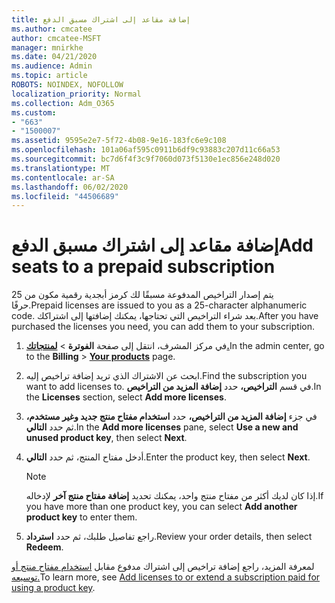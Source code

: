 ```yaml
---
title: إضافة مقاعد إلى اشتراك مسبق الدفع
ms.author: cmcatee
author: cmcatee-MSFT
manager: mnirkhe
ms.date: 04/21/2020
ms.audience: Admin
ms.topic: article
ROBOTS: NOINDEX, NOFOLLOW
localization_priority: Normal
ms.collection: Adm_O365
ms.custom:
- "663"
- "1500007"
ms.assetid: 9595e2e7-5f72-4b08-9e16-183fc6e9c108
ms.openlocfilehash: 101a06af595c0911b6df9c93883c207d11c66a53
ms.sourcegitcommit: bc7d6f4f3c9f7060d073f5130e1ec856e248d020
ms.translationtype: MT
ms.contentlocale: ar-SA
ms.lasthandoff: 06/02/2020
ms.locfileid: "44506689"
---
```

# <a name="add-seats-to-a-prepaid-subscription"></a><span data-ttu-id="c4955-102">إضافة مقاعد إلى اشتراك مسبق الدفع</span><span class="sxs-lookup"><span data-stu-id="c4955-102">Add seats to a prepaid subscription</span></span>

<span data-ttu-id="c4955-103">يتم إصدار التراخيص المدفوعة مسبقًا لك كرمز أبجدية رقمية مكون من 25 حرفًا.</span><span class="sxs-lookup"><span data-stu-id="c4955-103">Prepaid licenses are issued to you as a 25-character alphanumeric code.</span></span> <span data-ttu-id="c4955-104">بعد شراء التراخيص التي تحتاجها، يمكنك إضافتها إلى اشتراكك.</span><span class="sxs-lookup"><span data-stu-id="c4955-104">After you have purchased the licenses you need, you can add them to your subscription.</span></span> 

1. <span data-ttu-id="c4955-105">في مركز المشرف، انتقل إلى صفحة **الفوترة**  >  **[لمنتجاتك.](https://go.microsoft.com/fwlink/p/?linkid=842054)**</span><span class="sxs-lookup"><span data-stu-id="c4955-105">In the admin center, go to the **Billing** > **[Your products](https://go.microsoft.com/fwlink/p/?linkid=842054)** page.</span></span>

2. <span data-ttu-id="c4955-106">ابحث عن الاشتراك الذي تريد إضافة تراخيص إليه.</span><span class="sxs-lookup"><span data-stu-id="c4955-106">Find the subscription you want to add licenses to.</span></span> <span data-ttu-id="c4955-107">في قسم **التراخيص،** حدد **إضافة المزيد من التراخيص**.</span><span class="sxs-lookup"><span data-stu-id="c4955-107">In the **Licenses** section, select **Add more licenses**.</span></span>

3. <span data-ttu-id="c4955-108">في جزء **إضافة المزيد من التراخيص،** حدد **استخدام مفتاح منتج جديد وغير مستخدم،** ثم حدد **التالي**.</span><span class="sxs-lookup"><span data-stu-id="c4955-108">In the **Add more licenses** pane, select **Use a new and unused product key**, then select **Next**.</span></span>

4. <span data-ttu-id="c4955-109">أدخل مفتاح المنتج، ثم حدد **التالي**.</span><span class="sxs-lookup"><span data-stu-id="c4955-109">Enter the product key, then select **Next**.</span></span>

    > [!NOTE]
    > <span data-ttu-id="c4955-110">إذا كان لديك أكثر من مفتاح منتج واحد، يمكنك تحديد **إضافة مفتاح منتج آخر** لإدخاله.</span><span class="sxs-lookup"><span data-stu-id="c4955-110">If you have more than one product key, you can select **Add another product key** to enter them.</span></span>

5. <span data-ttu-id="c4955-111">راجع تفاصيل طلبك، ثم حدد **استرداد**.</span><span class="sxs-lookup"><span data-stu-id="c4955-111">Review your order details, then select **Redeem**.</span></span>

<span data-ttu-id="c4955-112">لمعرفة المزيد، راجع إضافة تراخيص إلى اشتراك مدفوع مقابل [استخدام مفتاح منتج أو توسيعه.](https://docs.microsoft.com/microsoft-365/commerce/licenses/add-licenses-using-product-key)</span><span class="sxs-lookup"><span data-stu-id="c4955-112">To learn more, see [Add licenses to or extend a subscription paid for using a product key](https://docs.microsoft.com/microsoft-365/commerce/licenses/add-licenses-using-product-key).</span></span>